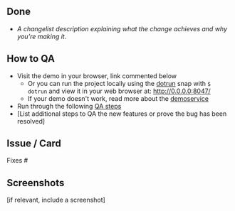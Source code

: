 ## Done
- _A changelist description explaining what the change achieves and why you’re making it._

## How to QA
- Visit the demo in your browser, link commented below
  - Or you can run the project locally using the [dotrun](https://snapcraft.io/dotrun) snap with `$ dotrun` and view it in your web browser at: http://0.0.0.0:8047/
  - If your demo doesn't work, read more about the [demoservice](https://discourse.ubuntu.com/t/demoservice/16862)
- Run through the following [QA steps](https://canonical-web-and-design.github.io/practices/workflow/qa-steps.html)
- [List additional steps to QA the new features or prove the bug has been resolved]

## Issue / Card
Fixes #

## Screenshots
[if relevant, include a screenshot]
